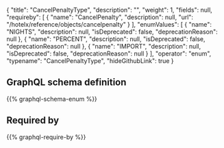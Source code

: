{
  "title": "CancelPenaltyType",
  "description": "",
  "weight": 1,
  "fields": null,
  "requireby": [
    {
      "name": "CancelPenalty",
      "description": null,
      "url": "/hotelx/reference/objects/cancelpenalty"
    }
  ],
  "enumValues": [
    {
      "name": "NIGHTS",
      "description": null,
      "isDeprecated": false,
      "deprecationReason": null
    },
    {
      "name": "PERCENT",
      "description": null,
      "isDeprecated": false,
      "deprecationReason": null
    },
    {
      "name": "IMPORT",
      "description": null,
      "isDeprecated": false,
      "deprecationReason": null
    }
  ],
  "operator": "enum",
  "typename": "CancelPenaltyType",
  "hideGithubLink": true
}
## GraphQL schema definition

{{% graphql-schema-enum %}}

## Required by

{{% graphql-require-by %}}
